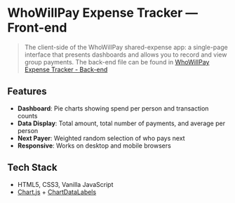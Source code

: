 # WhoWillPay Expense Tracker — Front-end

> The client-side of the WhoWillPay shared-expense app: a single-page interface that presents dashboards and allows you to record and view group payments.
> The back-end file can be found in [WhoWillPay Expense Tracker - Back-end](https://github.com/20age1million/who-will-pay-expense-tracker-back-end)

## Features
- **Dashboard**: Pie charts showing spend per person and transaction counts  
- **Data Display**: Total amount, total number of payments, and average per person  
- **Next Payer**: Weighted random selection of who pays next  
- **Responsive**: Works on desktop and mobile browsers  

## Tech Stack
- HTML5, CSS3, Vanilla JavaScript  
- [Chart.js](https://www.chartjs.org/) + [ChartDataLabels](https://chartjs-plugin-datalabels.netlify.app/)  
